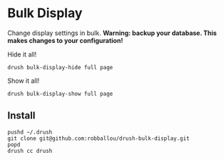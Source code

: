 # Bulk Display

Change display settings in bulk. **Warning: backup your database. This makes changes to your configuration!**

Hide it all!

    drush bulk-display-hide full page

Show it all!

    drush bulk-display-show full page

## Install

    pushd ~/.drush
    git clone git@github.com:robballou/drush-bulk-display.git
    popd
    drush cc drush
